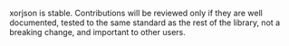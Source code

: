 xorjson is stable. Contributions will be reviewed only if they are well
documented, tested to the same standard as the rest of the library, not
a breaking change, and important to other users.
